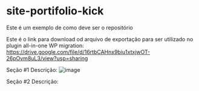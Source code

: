 # site-portifolio-kick
Este é um exemplo de como deve ser o repositório

Este é o link para download od arquivo de exportação para ser utilizado no plugin all-in-one WP migration:
https://drive.google.com/file/d/16rtbCAHnx9biu1xtxjwOT-26pOvm8uL3/view?usp=sharing

Seção #1 
Descrição:
![image](https://user-images.githubusercontent.com/24756809/144141469-db7b2586-f0aa-4c54-a55c-df34a3db5609.png)


Seção #2
Descrição: 
